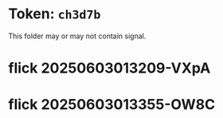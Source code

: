 # Token: `ch3d7b`

This folder may or may not contain signal.
# flick 20250603013209-VXpA
# flick 20250603013355-OW8C
